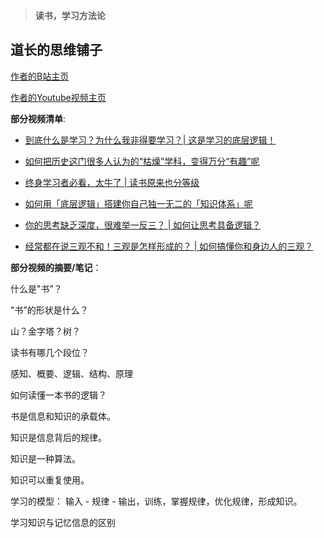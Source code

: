 > **读书，学习方法论**

## 道长的思维铺子
[作者的B站主页](https://space.bilibili.com/446630510)

[作者的Youtube视频主页](https://www.youtube.com/@%E7%A8%8B%E9%A9%BF-i5j/videos)

**部分视频清单**:

- [到底什么是学习？为什么我非得要学习？| 这是学习的底层逻辑！](https://www.bilibili.com/video/BV1GYsrefE9n/)
- [如何把历史这门很多人认为的“枯燥”学科，变得万分“有趣”呢](https://www.bilibili.com/video/BV1HM4m127uS)

- [终身学习者必看，太牛了 | 读书原来也分等级](https://www.youtube.com/watch?v=JOIkVIPzeK0)
- [如何用「底层逻辑」搭建你自己独一无二的「知识体系」呢](https://www.youtube.com/watch?v=tGBt3RNyTHo)
- [你的思考缺乏深度，很难举一反三？ | 如何让思考具备逻辑？](https://www.youtube.com/watch?v=yEwdpLSRrP8)
- [经常都在说三观不和！三观是怎样形成的？ | 如何搞懂你和身边人的三观？](https://www.youtube.com/watch?v=95A1nhRrYs0)


**部分视频的摘要/笔记**：

什么是"书”？

"书”的形状是什么？

山？金字塔？树？

读书有哪几个段位？

感知、概要、逻辑、结构、原理

如何读懂一本书的逻辑？

书是信息和知识的承载体。

知识是信息背后的规律。

知识是一种算法。

知识可以重复使用。

学习的模型： 输入 - 规律 - 输出，训练，掌握规律，优化规律，形成知识。

学习知识与记忆信息的区别